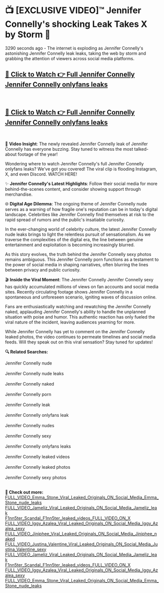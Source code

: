 # 📺 [EXCLUSIVE VIDEO]™ Jennifer Connelly's shocking Leak Takes X by Storm 🚀

3290 seconds ago - The internet is exploding as Jennifer Connelly's astonishing Jennifer Connelly leak leaks, taking the web by storm and grabbing the attention of viewers across social media platforms.

<h2><a href="https://github-6l9.pages.dev/link1">🔗 Click to Watch 👉 Full Jennifer Connelly Jennifer Connelly onlyfans leaks</a></h2><br>
<h2><a href="https://github-6l9.pages.dev/link2">🔗 Click to Watch 👉 Full Jennifer Connelly Jennifer Connelly onlyfans leaks</a></h2><br>

🎥 **Video Insight**: The newly revealed Jennifer Connelly leak of Jennifer Connelly has everyone buzzing. Stay tuned to witness the most talked-about footage of the year!

Wondering where to watch Jennifer Connelly's full Jennifer Connelly onlyfans leaks? We've got you covered! The viral clip is flooding Instagram, X, and even Discord. WATCH HERE!

✨ **Jennifer Connelly's Latest Highlights**: Follow their social media for more behind-the-scenes content, and consider showing support through merchandise.

🌐 **Digital Age Dilemma**: The ongoing theme of Jennifer Connelly nude serves as a warning of how fragile one's reputation can be in today's digital landscape. Celebrities like Jennifer Connelly find themselves at risk to the rapid spread of rumors and the public's insatiable curiosity.

In the ever-changing world of celebrity culture, the latest Jennifer Connelly nude leaks brings to light the relentless pursuit of sensationalism. As we traverse the complexities of the digital era, the line between genuine entertainment and exploitation is becoming increasingly blurred.

As this story evolves, the truth behind the Jennifer Connelly sexy photos remains ambiguous. This Jennifer Connelly porn functions as a testament to the power of social media in shaping narratives, often blurring the lines between privacy and public curiosity.

🎬 **Inside the Viral Moment**: The Jennifer Connelly Jennifer Connelly sexy has quickly accumulated millions of views on fan accounts and social media sites. Recently circulating footage shows Jennifer Connelly in a spontaneous and unforeseen scenario, igniting waves of discussion online.

Fans are enthusiastically watching and rewatching the Jennifer Connelly naked, applauding Jennifer Connelly's ability to handle the unplanned situation with poise and humor. This authentic reaction has only fueled the viral nature of the incident, leaving audiences yearning for more.

While Jennifer Connelly has yet to comment on the Jennifer Connelly leaked photos, the video continues to permeate timelines and social media feeds. Will they speak out on this viral sensation? Stay tuned for updates!

<strong>🔍 Related Searches:</strong>

Jennifer Connelly nude
<br><br>
Jennifer Connelly nude leaks
<br><br>
Jennifer Connelly naked
<br><br>
Jennifer Connelly porn
<br><br>
Jennifer Connelly leak
<br><br>
Jennifer Connelly onlyfans leak
<br><br>
Jennifer Connelly nudes
<br><br>
Jennifer Connelly sexy
<br><br>
Jennifer Connelly onlyfans leaks
<br><br>
Jennifer Connelly leaked videos
<br><br>
Jennifer Connelly leaked photos
<br><br>
Jennifer Connelly sexy photos
<br><br>



<strong>🔗 Check out more:</strong><br>
<a href="./FULL_VIDEO_Emma_Stone_Viral_Leaked_Originals_ON_Social_Media_Emma_Stone_nude_leaks.md">FULL_VIDEO_Emma_Stone_Viral_Leaked_Originals_ON_Social_Media_Emma_Stone_nude_leaks</a><br>
<a href="./FULL_VIDEO_Jameliz_Viral_Leaked_Originals_ON_Social_Media_Jameliz_leak.md">FULL_VIDEO_Jameliz_Viral_Leaked_Originals_ON_Social_Media_Jameliz_leak</a><br>
<a href="./F1nn5ter_Scandal_F1nn5ter_leaked_videos_FULL_VIDEO_ON_X.md">F1nn5ter_Scandal_F1nn5ter_leaked_videos_FULL_VIDEO_ON_X</a><br>
<a href="./FULL_VIDEO_Iggy_Azalea_Viral_Leaked_Originals_ON_Social_Media_Iggy_Azalea_sexy.md">FULL_VIDEO_Iggy_Azalea_Viral_Leaked_Originals_ON_Social_Media_Iggy_Azalea_sexy</a><br>
<a href="./FULL_VIDEO_Jiniphee_Viral_Leaked_Originals_ON_Social_Media_Jiniphee_naked.md">FULL_VIDEO_Jiniphee_Viral_Leaked_Originals_ON_Social_Media_Jiniphee_naked</a><br>
<a href="./FULL_VIDEO_Justina_Valentine_Viral_Leaked_Originals_ON_Social_Media_Justina_Valentine_sexy.md">FULL_VIDEO_Justina_Valentine_Viral_Leaked_Originals_ON_Social_Media_Justina_Valentine_sexy</a><br>
<a href="./FULL_VIDEO_Jameliz_Viral_Leaked_Originals_ON_Social_Media_Jameliz_leak.md">FULL_VIDEO_Jameliz_Viral_Leaked_Originals_ON_Social_Media_Jameliz_leak</a><br>
<a href="./F1nn5ter_Scandal_F1nn5ter_leaked_videos_FULL_VIDEO_ON_X.md">F1nn5ter_Scandal_F1nn5ter_leaked_videos_FULL_VIDEO_ON_X</a><br>
<a href="./FULL_VIDEO_Iggy_Azalea_Viral_Leaked_Originals_ON_Social_Media_Iggy_Azalea_sexy.md">FULL_VIDEO_Iggy_Azalea_Viral_Leaked_Originals_ON_Social_Media_Iggy_Azalea_sexy</a><br>
<a href="./FULL_VIDEO_Emma_Stone_Viral_Leaked_Originals_ON_Social_Media_Emma_Stone_nude_leaks.md">FULL_VIDEO_Emma_Stone_Viral_Leaked_Originals_ON_Social_Media_Emma_Stone_nude_leaks</a><br>
